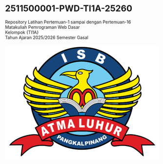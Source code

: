 # 2511500001-PWD-TI1A-25260
Repository Latihan Pertemuan-1 sampai dengan Pertemuan-16<br>
Matakuliah Pemrograman Web Dasar<br>
Kelompok {TI1A}<br>
Tahun Ajaran 2025/2026
Semester Gasal<br><br>
![Logo ISBAL](logoisbal.png)
